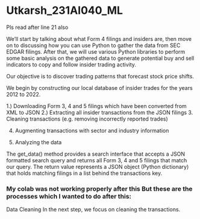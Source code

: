 # Utkarsh_231AI040_ML

Pls read after line 21 also

We’ll start by talking about what Form 4 filings and insiders are, then move on to discussing how you can use Python to gather the data from SEC EDGAR filings. After that, we will use various Python libraries to perform some basic analysis on the gathered data to generate potential buy and sell indicators to copy and follow insider trading activity.

Our objective is to discover trading patterns that forecast stock price shifts.

We begin by constructing our local database of insider trades for the years 2012 to 2022.

1.) Downloading Form 3, 4 and 5 filings which have been converted from XML to JSON
2.) Extracting all insider transactions from the JSON filings
3. Cleaning transactions (e.g. removing incorrectly reported trades)

4. Augmenting transactions with sector and industry information

5. Analyzing the data

The get_data() method provides a search interface that accepts a JSON formatted search query and returns all Form 3, 4 and 5 filings that match our query. The return value represents a JSON object (Python dictionary) that holds matching filings in a list behind the transactions key.

### My colab was not working properly after this But these are the processes which I wanted to do after this:
Data Cleaning
In the next step, we focus on cleaning the transactions.


